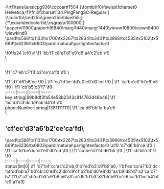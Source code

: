 {\rtf1\ansi\ansicpg936\cocoartf1504
{\fonttbl\f0\fswiss\fcharset0 Helvetica;\f1\fnil\fcharset134 PingFangSC-Regular;}
{\colortbl;\red255\green255\blue255;}
{\*\expandedcolortbl;\csgray\c100000;}
\paperw11900\paperh16840\margl1440\margr1440\vieww10800\viewh8400\viewkind0
\pard\tx566\tx1133\tx1700\tx2267\tx2834\tx3401\tx3968\tx4535\tx5102\tx5669\tx6236\tx6803\pardirnatural\partightenfactor0

\f0\fs24 \cf0 # 
\f1 \'bb\'f1\'c8\'a1\'d1\'e9\'d6\'a4\'c2\'eb
\f0 \
\
## 
\f1 \'c7\'eb\'c7\'f3\'b2\'ce\'ca\'fd
\f0 \

\f1 \'d7\'d6\'b6\'ce
\f0 |
\f1 \'ca\'fd\'be\'dd\'c0\'e0\'d0\'cd
\f0 |
\f1 \'ca\'be\'c0\'fd\'d6\'b5
\f0 |
\f1 \'cb\'b5\'c3\'f7
\f0 \
:----:|:----:|:----:|:----:\
key|string|69b8df3fa54e58b2342c814763d46b48|
\f1 \'bc\'d3\'c3\'dc\'b9\'ab\'d4\'bf
\f0 \
phoneNumber|string|13811111111|
\f1 \'ca\'d6\'bb\'fa\'ba\'c5\
\
## \'cf\'ec\'d3\'a6\'b2\'ce\'ca\'fd\
\pard\tx566\tx1133\tx1700\tx2267\tx2834\tx3401\tx3968\tx4535\tx5102\tx5669\tx6236\tx6803\pardirnatural\partightenfactor0
\cf0 \'d7\'d6\'b6\'ce
\f0 |
\f1 \'ca\'fd\'be\'dd\'c0\'e0\'d0\'cd
\f0 |
\f1 \'ca\'be\'c0\'fd\'d6\'b5
\f0 |
\f1 \'cb\'b5\'c3\'f7
\f0 \
:----:|:----:|:----:|:----:\
status|int|0|
\f1 \'d7\'b4\'cc\'ac\'c2\'eb,0\'b1\'ed\'b3\'c9\'b9\'a6,-1\'b1\'ed\'ca\'a7\'b0\'dc\
\'bf\'cd\'bb\'a7\'b6\'cb\'c0\'ed\'c2\'db\'c9\'cf\'b2\'bb\'d0\'e8\'d2\'aa\'b9\'d8\'d7\'a2\'ca\'c7\'b7\'f1\'b7\'a2\'cb\'cd\'b3\'c9\'b9\'a6\'a3\'ac\'d5\'fd\'b3\'a3\'b5\'b9\'bc\'c6\'ca\'b1\'bc\'b4\'bf\'c9\'a1\'a3}
